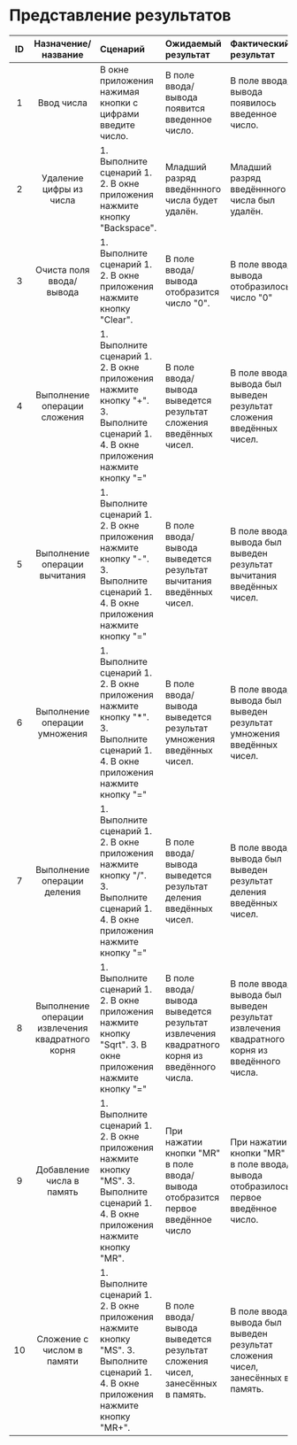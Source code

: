 # Представление результатов

| ID | Назначение/название | Сценарий | Ожидаемый результат | Фактический результат | Оценка |
|:---:|:---:|:---|:---|:---|:---|
| 1 | Ввод числа | В окне приложения нажимая кнопки с цифрами введите число. | В поле ввода/вывода появится введенное число. | В поле ввода/вывода появилось введенное число. | Тест пройден. |
| 2 | Удаление цифры из числа | 1. Выполните сценарий 1. 2. В окне приложения нажмите кнопку "Backspace".| Младший разряд введённного числа будет удалён. | Младший разряд введённного числа был удалён. | Тест пройден. |
| 3 | Очиста поля ввода/вывода | 1. Выполните сценарий 1. 2. В окне приложения нажмите кнопку "Clear".| В поле ввода/вывода отобразится число "0". | В поле ввода/вывода отобразилось число "0" | Тест пройден. |
| 4 | Выполнение операции сложения | 1. Выполните сценарий 1. 2. В окне приложения нажмите кнопку "+". 3. Выполните сценарий 1. 4. В окне приложения нажмите кнопку "="| В поле ввода/вывода выведется результат сложения введённых чисел. | В поле ввода/вывода был выведен результат сложения введённых чисел. | Тест пройден. |
| 5 | Выполнение операции вычитания | 1. Выполните сценарий 1. 2. В окне приложения нажмите кнопку "-". 3. Выполните сценарий 1. 4. В окне приложения нажмите кнопку "="| В поле ввода/вывода выведется результат вычитания введённых чисел. | В поле ввода/вывода был выведен результат вычитания введённых чисел. | Тест пройден. |
| 6 | Выполнение операции умножения | 1. Выполните сценарий 1. 2. В окне приложения нажмите кнопку "*". 3. Выполните сценарий 1. 4. В окне приложения нажмите кнопку "="| В поле ввода/вывода выведется результат умножения введённых чисел. | В поле ввода/вывода был выведен результат умножения введённых чисел. | Тест пройден. |
| 7 | Выполнение операции деления | 1. Выполните сценарий 1. 2. В окне приложения нажмите кнопку "/". 3. Выполните сценарий 1. 4. В окне приложения нажмите кнопку "="| В поле ввода/вывода выведется результат деления введённых чисел. | В поле ввода/вывода был выведен результат деления введённых чисел. | Тест пройден. |
| 8 | Выполнение операции извлечения квадратного корня | 1. Выполните сценарий 1. 2. В окне приложения нажмите кнопку "Sqrt". 3. В окне приложения нажмите кнопку "="| В поле ввода/вывода выведется результат извлечения квадратного корня из введённого числа. | В поле ввода/вывода был выведен результат извлечения квадратного корня из введённого числа. | Тест пройден. |
| 9 | Добавление числа в память | 1. Выполните сценарий 1. 2. В окне приложения нажмите кнопку "MS". 3. Выполните сценарий 1. 4. В окне приложения нажмите кнопку "MR".| При нажатии кнопки "MR" в поле ввода/вывода отобразится первое введённое число| При нажатии кнопки "MR" в поле ввода/вывода отобразилось первое введённое число. | Тест пройден. |
| 10 | Сложение с числом в памяти | 1. Выполните сценарий 1. 2. В окне приложения нажмите кнопку "MS". 3. Выполните сценарий 1. 4. В окне приложения нажмите кнопку "MR+".| В поле ввода/вывода выведется результат сложения чисел, занесённых в память.| В поле ввода/вывода был выведен результат сложения чисел, занесённых в память. | Тест пройден. |
